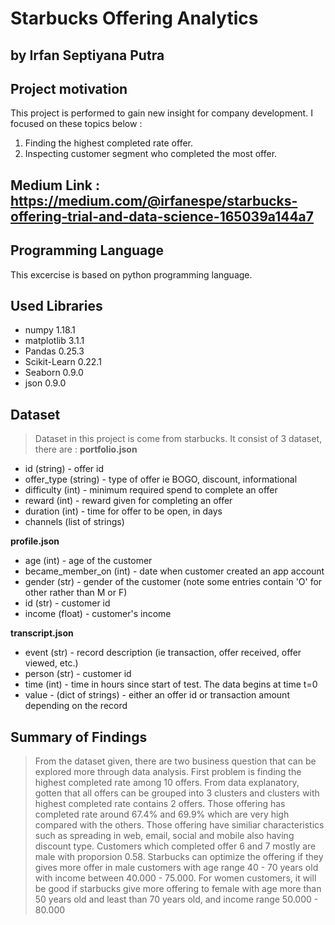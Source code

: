 # Starbucks Offering Analytics
## by Irfan Septiyana Putra

## Project motivation

This project is performed to gain new insight for company development. I focused on these topics below :
1. Finding the highest completed rate offer. 
2. Inspecting customer segment who completed the most offer.

## Medium Link : https://medium.com/@irfanespe/starbucks-offering-trial-and-data-science-165039a144a7

## Programming Language

This excercise is based on python programming language.

## Used Libraries

- numpy 1.18.1
- matplotlib 3.1.1
- Pandas 0.25.3
- Scikit-Learn 0.22.1
- Seaborn 0.9.0
- json 0.9.0

## Dataset

> Dataset in this project is come from starbucks. It consist of 3 dataset, there are :
**portfolio.json**
* id (string) - offer id
* offer_type (string) - type of offer ie BOGO, discount, informational
* difficulty (int) - minimum required spend to complete an offer
* reward (int) - reward given for completing an offer
* duration (int) - time for offer to be open, in days
* channels (list of strings)

**profile.json**
* age (int) - age of the customer 
* became_member_on (int) - date when customer created an app account
* gender (str) - gender of the customer (note some entries contain 'O' for other rather than M or F)
* id (str) - customer id
* income (float) - customer's income

**transcript.json**
* event (str) - record description (ie transaction, offer received, offer viewed, etc.)
* person (str) - customer id
* time (int) - time in hours since start of test. The data begins at time t=0
* value - (dict of strings) - either an offer id or transaction amount depending on the record  

## Summary of Findings

> From the dataset given, there are two business question that can be explored more through data analysis. First problem is finding the highest completed rate among 10 offers. From data explanatory, gotten that all offers can be grouped into 3 clusters and clusters with highest completed rate contains 2 offers. Those offering has completed rate around 67.4% and 69.9% which are very high compared with the others. Those offering have similiar characteristics such as spreading in web, email, social and mobile also having discount type. Customers which completed offer 6 and 7 mostly are male with proporsion 0.58. Starbucks can optimize the offering if they gives more offer in male customers with age range 40 - 70 years old with income between 40.000 - 75.000. For women customers, it will be good if starbucks give more offering to female with age more than 50 years old and least than 70 years old, and income range 50.000 - 80.000



